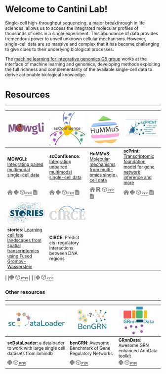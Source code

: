 # Welcome to Cantini Lab!


Single-cell high-throughput sequencing, a major breakthrough in life sciences, allows us to access the integrated molecular profiles of thousands of cells in a single experiment. This abundance of data provides tremendous power to unveil unknown cellular mechanisms. However, single-cell data are so massive and complex that it has become challenging to give clues to their underlying biological processes.

The [machine learning for integrative genomics G5 group](https://research.pasteur.fr/en/team/machine-learning-for-integrative-genomics/) works at the interface of machine learning and genomics, developing methods exploiting the full richness and complementarity of the available single-cell data to derive actionable biological knowledge.


# Resources

***
| [<img alt="Mowgli" src="https://github.com/cantinilab/.github/blob/main/profile/logos/mowgli.png" width="600"/>](https://github.com/cantinilab/Mowgli) | [<img alt="scConfluence" src="https://github.com/cantinilab/.github/blob/main/profile/logos/scconfluence.png" width="380"/>](https://github.com/cantinilab/scconfluence) | [<img alt="HuMMuS" src="https://github.com/cantinilab/.github/blob/main/profile/logos/hummus.png" heigth="20"/>](https://github.com/cantinilab/HuMMuS) | [<img alt="scPrint" src="https://github.com/cantinilab/.github/blob/main/profile/logos/scprint.png" width="500"/>](https://github.com/cantinilab/scPrint) |
| --- | --- | --- | --- |
| **MOWGLI**: [Integrating paired multimodal single-cell data](https://doi.org/10.1038/s41467-023-43019-2) | **scConfluence**: [Integrating unpaired multimodal single-cell data](https://doi.org/10.1038/s41467-024-51382-x) | **HuMMuS**: [Molecular mechanisms from multi-omics single-cell data](https://doi.org/10.1093/bioinformatics/btae143) | **scPrint**: [Transcriptomic foundation model for gene network inference and more](https://doi.org/10.1101/2024.07.29.605556) |
| [<img src="https://github.com/cantinilab/.github/blob/main/profile/logos/home.svg" height="16">](https://mowgli.readthedocs.io/en/latest/) [<img src="https://github.com/cantinilab/.github/blob/main/profile/logos/python.svg" height="16">](https://github.com/cantinilab/Mowgli) [<img src="https://github.com/cantinilab/.github/blob/main/profile/logos/package.svg" height="16"><sub><sup> PYPI</sup></sub>](https://pypi.org/project/mowgli/) [<img src="https://github.com/cantinilab/.github/blob/main/profile/logos/article.svg" height="16">](https://doi.org/10.1093/bioinformatics/btae143) | [<img src="https://github.com/cantinilab/.github/blob/main/profile/logos/home.svg" height="16">](scconfluence.rtfd.io) [<img src="https://github.com/cantinilab/.github/blob/main/profile/logos/python.svg" height="16">](https://github.com/cantinilab/scConfluence) [<img src="https://github.com/cantinilab/.github/blob/main/profile/logos/package.svg" height="16"><sub><sup> PYPI</sup></sub>](https://pypi.org/project/scconfluence/) [<img src="https://github.com/cantinilab/.github/blob/main/profile/logos/article.svg" height="16">](https://doi.org/10.1038/s41467-023-43019-2) | [<img src="https://github.com/cantinilab/.github/blob/main/profile/logos/home.svg" height="16">](https://cantinilab.github.io/HuMMuS/) [<img src="https://github.com/cantinilab/.github/blob/main/profile/logos/r.svg" height="16">](https://github.com/cantinilab/HuMMuS) [<img src="https://github.com/cantinilab/.github/blob/main/profile/logos/package.svg" height="16"><sub><sup> PYPI</sup></sub>](https://pypi.org/project/hummuspy/) [<img src="https://github.com/cantinilab/.github/blob/main/profile/logos/article.svg" height="16">](https://doi.org/10.1038/s41467-024-51382-x) | [<img src="https://github.com/cantinilab/.github/blob/main/profile/logos/home.svg" height="16">](https://www.jkobject.com/scPRINT/) [<img src="https://github.com/cantinilab/.github/blob/main/profile/logos/python.svg" height="16">](https://github.com/cantinilab/scPrint) [<img src="https://github.com/cantinilab/.github/blob/main/profile/logos/package.svg" height="16"><sub><sup> PYPI</sup></sub>](https://pypi.org/project/scprint/) [<img src="https://github.com/cantinilab/.github/blob/main/profile/logos/article.svg" height="16">](https://doi.org/10.1101/2024.07.29.605556) |
[<img src="https://github.com/cantinilab/.github/blob/main/profile/logos/stories.png" width="600">](https://github.com/cantinilab/stories) | [<img src="https://raw.githubusercontent.com/cantinilab/circe/main/logo_dark_theme.svg" width="600">](https://github.com/cantinilab/circe) | | | 
**stories**: [Learning cell fate landscapes from spatial transcriptomics using Fused Gromov-Wasserstein](https://doi.org/10.1101/2024.07.26.605241) | **CIRCE**: Predict cis-regulatory interactions between DNA regions  | |
| 
|[<img src="https://github.com/cantinilab/.github/blob/main/profile/logos/python.svg" height="16">](https://github.com/cantinilab/circe) [<img src="https://github.com/cantinilab/.github/blob/main/profile/logos/package.svg" height="16"><sub><sup> PYPI</sup></sub>](https://pypi.org/project/circe-py/)  |
| |[<img src="https://github.com/cantinilab/.github/blob/main/profile/logos/python.svg" height="14">](https://github.com/cantinilab/circe) [<img src="https://github.com/cantinilab/.github/blob/main/profile/logos/package.svg" height="16"><sub><sup> PYPI</sup></sub>](https://pypi.org/project/circe-py/)

### Other resources
***
| [<img alt="scDataLoader" src="https://github.com/cantinilab/.github/blob/main/profile/logos/scdataloader.png" width="250"/>](https://github.com/jkobject/scdataloader) | [<img alt="benGRN" src="https://github.com/cantinilab/.github/blob/main/profile/logos/bengrn.png" width="100"/>](https://github.com/jkobject/bengrn) | [<img alt="GRnnData" src="https://github.com/cantinilab/.github/blob/main/profile/logos/grnndata.png" width="100"/>](https://github.com/cantinilab/grnndata) |
| --- | --- | --- |
| **scDataLoader**: a dataloader to work with large single cell datasets from lamindb | **benGRN**: Awesome Benchmark of Gene Regulatory Networks | **GRnnData**: Awesome GRN enhanced AnnData toolkit |
| [<img src="https://github.com/cantinilab/.github/blob/main/profile/logos/python.svg" height="16">](https://github.com/jkobject/scdataloader) [<img src="https://github.com/cantinilab/.github/blob/main/profile/logos/package.svg" height="16"><sub><sup> PYPI</sup></sub>](https://pypi.org/project/scdataloader/) | [<img src="https://github.com/cantinilab/.github/blob/main/profile/logos/python.svg" height="16">](https://github.com/jkobject/bengrn) [<img src="https://github.com/cantinilab/.github/blob/main/profile/logos/package.svg" height="16"><sub><sup> PYPI</sup></sub>](https://pypi.org/project/bengrn/) | [<img src="https://github.com/cantinilab/.github/blob/main/profile/logos/python.svg" height="16">](https://github.com/cantinilab/grnndata) [<img src="https://github.com/cantinilab/.github/blob/main/profile/logos/package.svg" height="16"><sub><sup> PYPI</sup></sub>](https://pypi.org/project/grnndata/) |
